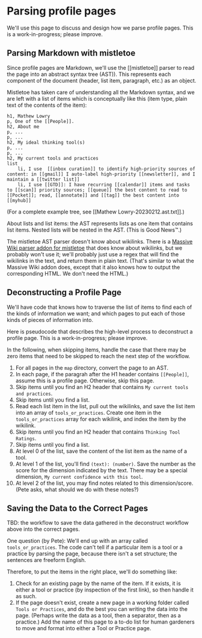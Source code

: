 # Parsing profile pages

We'll use this page to discuss and design how we parse profile pages.  This is a work-in-progress; please improve.

## Parsing Markdown with mistletoe

Since profile pages are Markdown, we'll use the [[mistletoe]] parser to read the page into an abstract syntax tree (AST)).  This represents each component of the document (header, list item, paragraph, etc.) as an object.

Mistletoe has taken care of understanding all the Markdown syntax, and we are left with a list of items which is conceptually like this (item type, plain text of the contents of the item):

```
h1, Mathew Lowry
p, One of the [[People]].
h2, About me
p, ...
p, ...
h2, My ideal thinking tool(s)
p, ...
p, ...
h2, My current tools and practices
list
    li, I use  [[inbox curation]] to identify high-priority sources of content: in [[gmail]] I auto-label high-priority [[newsletter]], and I maintain a [[twitter list]]
    li, I use [[GTD]]: I have recurring [[calendar]] items and tasks to [[scan]] priority sources; [[queue]] the best content to read to [[Pocket]]; read, [[annotate]] and [[tag]] the best content into [[myhub]]
```

(For a complete example tree, see [[Mathew Lowry-20230212.ast.txt]].)

About lists and list items: the AST represents lists as one item that contains list items. Nested lists will be nested in the AST. (This is Good News™️.)

The mistletoe AST parser doesn't know about wikilinks. There is a [Massive Wiki parser addon for mistletoe](https://github.com/peterkaminski/massivewikibuilder/tree/main/mistletoe-parser) that does know about wikilinks, but we probably won't use it; we'll probably just use a regex that will find the wikilinks in the text, and return them in plain text. (That's similar to what the Massive Wiki addon does, except that it also knows how to output the corresponding HTML. We don't need the HTML.)

## Deconstructing a Profile Page

We'll have code that knows how to traverse the list of items to find each of the kinds of information we want; and which pages to put each of those kinds of pieces of information into.

Here is pseudocode that describes the high-level process to deconstruct a profile page.  This is a work-in-progress; please improve.

In the following, when skipping items, handle the case that there may be zero items that need to be skipped to reach the next step of the workflow.

1. For all pages in the `map` directory, convert the page to an AST.
2. In each page, if the paragrah after the H1 header contains `[[People]]`, assume this is a profile page. Otherwise, skip this page.
3. Skip items until you find an H2 header that contains `My current tools and practices`.
4. Skip items until you find a list.
5. Read each list item in the list, pull out the wikilinks, and save the list item into an array of `tools_or_practices`. Create one item in the `tools_or_practices` array for each wikilink, and index the item by the wikilink.
6. Skip items until you find an H2 header that contains `Thinking Tool Ratings`.
7. Skip items until you find a list.
8. At level 0 of the list, save the content of the list item as the name of a tool.
9. At level 1 of the list, you'll find `(text): (number)`. Save the number as the score for the dimension indicated by the text. There may be a special dimension, `My current confidence with this tool`.
10. At level 2 of the list, you may find notes related to this dimension/score. (Pete asks, what should we do with these notes?)

## Saving the Data to the Correct Pages

TBD: the workflow to save the data gathered in the deconstruct workflow above into the correct pages.

One question (by Pete): We'll end up with an array called `tools_or_practices`.  The code can't tell if a particular item is a tool or a practice by parsing the page, because there isn't a set structure; the sentences are freeform English.

Therefore, to put the items in the right place, we'll do something like:

1. Check for an existing page by the name of the item. If it exists, it is either a tool or practice (by inspection of the first link), so then handle it as such.
2. If the page doesn't exist, create a new page in a working folder called `Tools or Practices`, and do the best you can writing the data into the page.  (Perhaps write the data as a tool, then a separator, then as a practice.) Add the name of this page to a to-do list for human gardeners to move and format into either a Tool or Practice page.